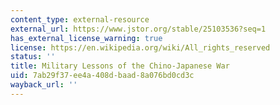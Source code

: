 ```yaml
---
content_type: external-resource
external_url: https://www.jstor.org/stable/25103536?seq=1
has_external_license_warning: true
license: https://en.wikipedia.org/wiki/All_rights_reserved
status: ''
title: Military Lessons of the Chino-Japanese War
uid: 7ab29f37-ee4a-408d-baad-8a076bd0cd3c
wayback_url: ''
---
```


